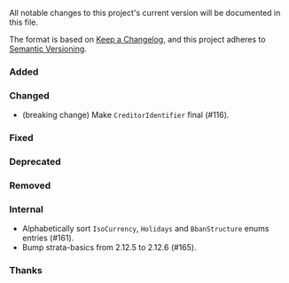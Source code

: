 All notable changes to this project's current version will be documented in this file.

The format is based on [Keep a Changelog](https://keepachangelog.com/en/1.0.0/), and this project adheres
to [Semantic Versioning](https://semver.org/spec/v2.0.0.html).

### Added

### Changed

- (breaking change) Make `CreditorIdentifier` final (#116).

### Fixed

### Deprecated

### Removed

### Internal

- Alphabetically sort `IsoCurrency`, `Holidays` and `BbanStructure` enums entries (#161).
- Bump strata-basics from 2.12.5 to 2.12.6 (#165).

### Thanks
